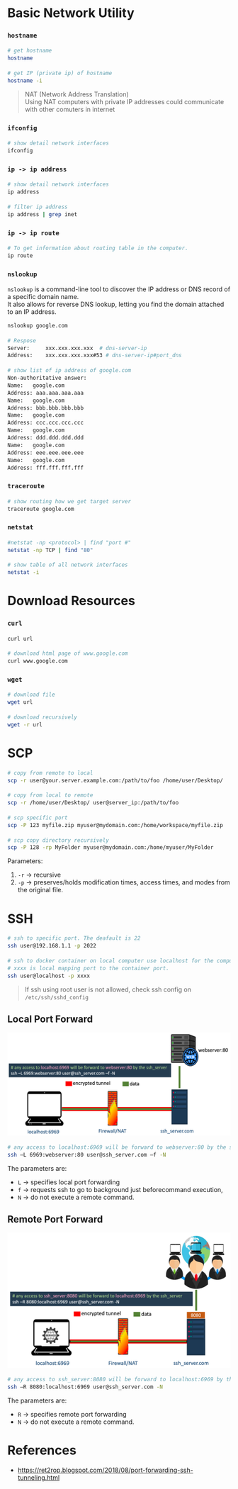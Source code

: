 # Basic Network Utility

### <code>hostname</code>

```bash
# get hostname
hostname

# get IP (private ip) of hostname
hostname -i
```

> NAT (Network Address Translation)<br/>
> Using NAT computers with private IP addresses could communicate with other comuters in internet

### <code>ifconfig</code>
```bash
# show detail network interfaces 
ifconfig
```
### <code>ip -> ip address</code>
```bash
# show detail network interfaces 
ip address

# filter ip address
ip address | grep inet
```

### <code>ip -> ip route</code>

```bash
# To get information about routing table in the computer.
ip route
```

### <code>nslookup</code>
<code>nslookup</code> is a command-line tool to discover the IP address or DNS record of a specific domain name. <br/>
It also allows for reverse DNS lookup, letting you find the domain attached to an IP address. 

```bash
nslookup google.com

# Respose
Server:		xxx.xxx.xxx.xxx  # dns-server-ip
Address:	xxx.xxx.xxx.xxx#53 # dns-server-ip#port_dns

# show list of ip address of google.com
Non-authoritative answer:
Name:	google.com
Address: aaa.aaa.aaa.aaa
Name:	google.com
Address: bbb.bbb.bbb.bbb
Name:	google.com
Address: ccc.ccc.ccc.ccc
Name:	google.com
Address: ddd.ddd.ddd.ddd
Name:	google.com
Address: eee.eee.eee.eee
Name:	google.com
Address: fff.fff.fff.fff

```

### <code>traceroute</code>
```bash
# show routing how we get target server
traceroute google.com
```

### <code>netstat</code>
``` bash
#netstat -np <protocol> | find "port #"
netstat -np TCP | find "80"

# show table of all network interfaces
netstat -i
```

# Download Resources

### <code>curl</code>
```bash
curl url

# download html page of www.google.com
curl www.google.com
```


### <code>wget</code>
``` bash
# download file
wget url

# download recursively
wget -r url
```

# SCP
``` bash
# copy from remote to local
scp -r user@your.server.example.com:/path/to/foo /home/user/Desktop/

# copy from local to remote
scp -r /home/user/Desktop/ user@server_ip:/path/to/foo

# scp specific port
scp -P 123 myfile.zip myuser@mydomain.com:/home/workspace/myfile.zip

# scp copy directory recursively
scp -P 128 -rp MyFolder myuser@mydomain.com:/home/myuser/MyFolder
```

Parameters:
1. <code>-r</code> → recursive
2. <code>-p</code> → preserves/holds modification times, access times, and modes from the original file.


# SSH
``` bash
# ssh to specific port. The deafault is 22
ssh user@192.168.1.1 -p 2022

# ssh to docker container on local computer use localhost for the computer remote server.
# xxxx is local mapping port to the container port.
ssh user@localhost -p xxxx 
```

> If ssh using root user is not allowed, check ssh config on <code>/etc/ssh/sshd_config</code>


## Local Port Forward

<img src="images/ssh-forward-local-port.png" alt=""/>

``` bash
# any access to localhost:6969 will be forward to webserver:80 by the ssh_server
ssh –L 6969:webserver:80 user@ssh_server.com –f -N

```

The parameters are:
- <code>L</code> → specifies local port forwarding
- <code>f</code> → requests ssh to go to background just beforecommand execution,
- <code>N</code> → do not execute a remote command.

## Remote Port Forward
<img src="images/ssh-forward-remote-port.png" alt=""/>

``` bash
# any access to ssh_server:8080 will be forward to localhost:6969 by the ssh_server
ssh –R 8080:localhost:6969 user@ssh_server.com -N

```
The parameters are:
- <code>R</code> → specifies remote port forwarding
- <code>N</code> → do not execute a remote command.





# References
- https://ret2rop.blogspot.com/2018/08/port-forwarding-ssh-tunneling.html
